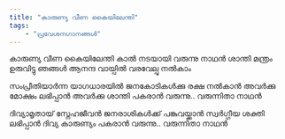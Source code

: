 ```yaml
---
title: "കാരുണ്യ വീണ കൈയിലേന്തി"
tags:
    - "പ്രവേശനഗാനങ്ങൾ"
---
```


കാരുണ്യ വീണ കൈയിലേന്തി
കാല്‍ നടയായി വരുന്നു നാഥൻ
ശാന്തി മന്ത്രം ഉരുവിട്ടു ഞങ്ങൾ
ആനന്ദ വായ്പില്‍ വരവേല്പു നൽകാം

സംപ്രീതിയാര്‍ന്ന യാഗധാരയിൽ
ജനകോടികള്‍ക്കു രക്ഷ നൽകാൻ
അവര്‍ക്കു മോക്ഷം ലഭിപ്പാന്‍
അവര്‍ക്കു ശാന്തി പകരാൻ
വരുന്നു.. വരുന്നിതാ നാഥൻ

ദിവ്യാമൃതായ്‌ സ്നേഹജീവന്‍
ജനരാശികള്‍ക്ക്‌ പങ്കുവയ്ക്കാന്‍
സ്വര്‍ഗ്ഗീയ ശക്തി ലഭിപ്പാന്‍
ദിവ്യ കാരുണ്യം പകരാൻ
വരുന്നു.. വരുന്നിതാ നാഥന്‍
